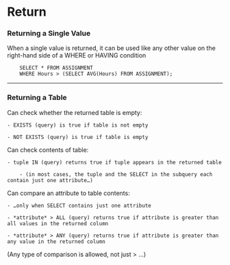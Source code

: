 # Return

### Returning a Single Value

When a single value is returned, it can be used like any other value on the right-hand side of a WHERE or HAVING condition

```
    SELECT * FROM ASSIGNMENT
    WHERE Hours > (SELECT AVG(Hours) FROM ASSIGNMENT);
```

***

### Returning a Table

Can check whether the returned table is empty:

    - EXISTS (query) is true if table is not empty

    - NOT EXISTS (query) is true if table is empty

Can check contents of table:

    - tuple IN (query) returns true if tuple appears in the returned table

        - (in most cases, the tuple and the SELECT in the subquery each contain just one attribute…)

Can compare an attribute to table contents:

    - …only when SELECT contains just one attribute

    - *attribute* > ALL (query) returns true if attribute is greater than all values in the returned column

    - *attribute* > ANY (query) returns true if attribute is greater than any value in the returned column

(Any type of comparison is allowed, not just > …)
